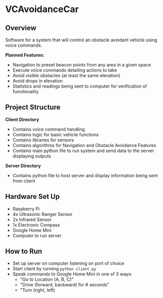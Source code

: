 VCAvoidanceCar
==============

Overview
--------
Software for a system that will control an obstacle avoidant vehicle using voice commands.

**Planned Features:**
- Navigation to preset beacon points from any area in a given space
- Execute voice commands detailing actions to take
- Avoid visible obstacles (at least the same elevation)
- Avoid drops in elevation
- Statistics and readings being sent to computer for verification of functionality

Project Structure
-----------------
**Client Directory**
- Contains voice command handling
- Contains logic for basic vehicle functions
- Contains libraries for sensors
- Contains algorithms for Navigation and Obstacle Avoidance Features
- Contains main python file to run system and send data to the server displaying outputs

**Server Directory**
- Contains python file to host server and display information being sent from client
    
Hardware Set Up
---------------
- Raspberry Pi 
- 4x Ultrasonic Ranger Sensor
- 2x Infrared Sensor
- 1x Electronic Compass
- Google Home Mini
- Computer to run server

How to Run
----------
- Set up server on computer listening on port of choice
- Start client by running `python client.py`
- Speak commands to Google Home Mini in one of 3 ways:
    - "Go to Location (A, B, C)" 
    - "Drive (forward, backward) for # seconds"
    - "Turn (right, left)